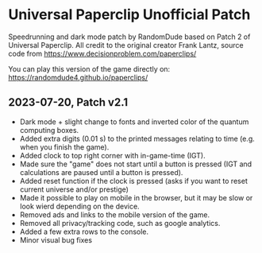# Universal Paperclip Unofficial Patch
Speedrunning and dark mode patch by RandomDude based on Patch 2 of Universal Paperclip.
All credit to the original creator Frank Lantz, source code from https://www.decisionproblem.com/paperclips/

You can play this version of the game directly on: https://randomdude4.github.io/paperclips/

## 2023-07-20, Patch v2.1
- Dark mode + slight change to fonts and inverted color of the quantum computing boxes.
- Added extra digits (0.01 s) to the printed messages relating to time (e.g. when you finish the game).
- Added clock to top right corner with in-game-time (IGT).
- Made sure the "game" does not start until a button is pressed (IGT and calculations are paused until a button is pressed).
- Added reset function if the clock is pressed (asks if you want to reset current universe and/or prestige)
- Made it possible to play on mobile in the browser, but it may be slow or look wierd depending on the device.
- Removed ads and links to the mobile version of the game.
- Removed all privacy/tracking code, such as google analytics.
- Added a few extra rows to the console.
- Minor visual bug fixes
